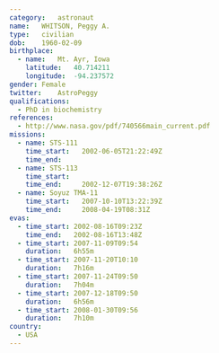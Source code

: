 ```yaml
---
category:	astronaut
name:	WHITSON, Peggy A.
type:	civilian
dob:	1960-02-09
birthplace:
  - name:	Mt. Ayr, Iowa
    latitude:	40.714211
    longitude:	-94.237572
gender:	Female
twitter:	AstroPeggy
qualifications:
  - PhD in biochemistry
references:
  - http://www.nasa.gov/pdf/740566main_current.pdf
missions:
  - name: STS-111
    time_start:   2002-06-05T21:22:49Z
    time_end:     
  - name: STS-113
    time_start:   
    time_end:     2002-12-07T19:38:26Z
  - name: Soyuz TMA-11
    time_start:   2007-10-10T13:22:39Z
    time_end:     2008-04-19T08:31Z
evas:
  - time_start: 2002-08-16T09:23Z
    time_end:   2002-08-16T13:48Z
  - time_start: 2007-11-09T09:54
    duration:   6h55m
  - time_start: 2007-11-20T10:10
    duration:   7h16m
  - time_start: 2007-11-24T09:50
    duration:   7h04m
  - time_start: 2007-12-18T09:50
    duration:   6h56m
  - time_start: 2008-01-30T09:56
    duration:   7h10m
country:
  - USA
---
```

